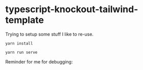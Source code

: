 # typescript-knockout-tailwind-template

Trying to setup some stuff I like to re-use.

`yarn install`

`yarn run serve`

Reminder for me for debugging:

<div data-bind="text: console.log($component)"></div>
